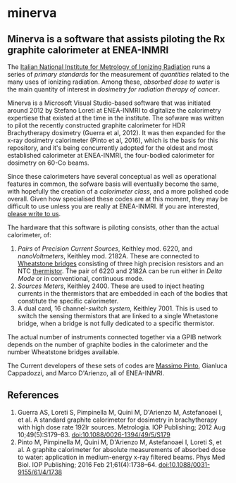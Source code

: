 # minerva

## Minerva is a software that assists piloting the Rx graphite calorimeter at ENEA-INMRI

The [Italian National Institute for Metrology of Ionizing Radiation](http://www.inmri.enea.it) runs a series of *primary standards* for the measurement of *quantities* related to the many uses of ionizing radiation. Among these, *absorbed dose to water* is the main quantity of interest in *dosimetry for radiation therapy of cancer*.

Minerva is a Microsoft Visual Studio-based software that was initiated around 2012 by Stefano Loreti at ENEA-INMRI to digitalize the calorimetry expertiese that existed at the time in the institute. The sofware was written to pilot the recently constructed graphite calorimeter for HDR Brachytherapy dosimetry (Guerra et al, 2012). It was then expanded for the x-ray dosimetry calorimeter (Pinto et al, 2016), which is the basis for this repository, and it's being concurrently adopted for the oldest and most established calorimeter at ENEA-INMRI, the four-bodied calorimeter for dosimetry on 60-Co beams. 

Since these calorimeters have several conceptual as well as operational features in common, the sofware basis will eventually become the same, with hopefully the creation of a _calorimeter class_, and a more polished code overall. Given how specialised these codes are at this moment, they may be difficult to use unless you are really at ENEA-INMRI. If you are interested, [please write to us](mailto:massimo.pinto@enea.it).

The hardware that this software is piloting consists, other than the actual calorimeter, of:

1. _Pairs_ of _Precision Current Sources_, Keithley mod. 6220, and _nanoVoltmeters_, Keithley mod. 2182A. These are connected to [Wheatstone bridges](https://en.wikipedia.org/wiki/Wheatstone_bridge) consisting of three high precision resistors and an NTC [thermistor](https://en.wikipedia.org/wiki/Thermistor). The pair of 6220 and 2182A can be run either in _Delta Mode_  or in conventional, continuous mode.
2. _Sources Meters_, Keithley 2400. These are used to inject heating currents in the thermistors that are embedded in each of the bodies that constitute the specific calorimeter. 
3. A dual card, 16 channel-_switch system_, Keithley 7001. This is used to switch the sensing thermistors that are linked to a single Whetastone bridge, when a bridge is not fully dedicated to a specific thermistor.

The actual number of instruments connected together via a GPIB network depends on the number of graphite bodies in the calorimeter and the number Wheatstone bridges available. 

The Current developers of these sets of codes are [Massimo Pinto](http://massimopinto.github.io), Gianluca Cappadozzi, and Marco D'Arienzo, all of ENEA-INMRI. 

## References 
1.	Guerra AS, Loreti S, Pimpinella M, Quini M, D'Arienzo M, Astefanoaei I, et al. A standard graphite calorimeter for dosimetry in brachytherapy with high dose rate 192Ir sources. Metrologia. IOP Publishing; 2012 Aug 10;49(5):S179–83. [doi:10.1088/0026-1394/49/5/S179](dx.doi.org/10.1088/0026-1394/49/5/S17)
2.	Pinto M, Pimpinella M, Quini M, D'Arienzo M, Astefanoaei I, Loreti S, et al. A graphite calorimeter for absolute measurements of absorbed dose to water: application in medium-energy x-ray filtered beams. Phys Med Biol. IOP Publishing; 2016 Feb 21;61(4):1738–64. [doi:10.1088/0031-9155/61/4/1738](http://dx.doi.org/10.1088/0031-9155/61/4/1738)  
